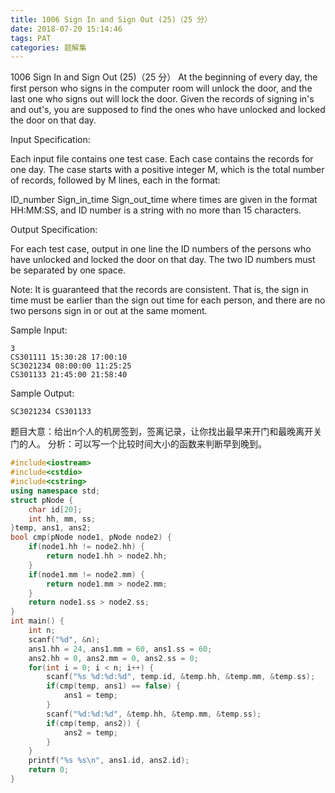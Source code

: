 ```yaml
---
title: 1006 Sign In and Sign Out (25)（25 分）
date: 2018-07-20 15:14:46
tags: PAT
categories: 题解集
---
```


1006 Sign In and Sign Out (25)（25 分）
At the beginning of every day, the first person who signs in the computer room will unlock the door, and the last one who signs out will lock the door. Given the records of signing in's and out's, you are supposed to find the ones who have unlocked and locked the door on that day.

Input Specification:

Each input file contains one test case. Each case contains the records for one day. The case starts with a positive integer M, which is the total number of records, followed by M lines, each in the format:

ID_number Sign_in_time Sign_out_time
where times are given in the format HH:MM:SS, and ID number is a string with no more than 15 characters.

Output Specification:

For each test case, output in one line the ID numbers of the persons who have unlocked and locked the door on that day. The two ID numbers must be separated by one space.

Note: It is guaranteed that the records are consistent. That is, the sign in time must be earlier than the sign out time for each person, and there are no two persons sign in or out at the same moment.

Sample Input:
```
3
CS301111 15:30:28 17:00:10
SC3021234 08:00:00 11:25:25
CS301133 21:45:00 21:58:40
```
Sample Output:
```
SC3021234 CS301133
```
题目大意：给出n个人的机房签到，签离记录，让你找出最早来开门和最晚离开关门的人。
分析：可以写一个比较时间大小的函数来判断早到晚到。

```cpp
#include<iostream>
#include<cstdio>
#include<cstring>
using namespace std;
struct pNode {
    char id[20];
    int hh, mm, ss;
}temp, ans1, ans2;
bool cmp(pNode node1, pNode node2) {
    if(node1.hh != node2.hh) {
        return node1.hh > node2.hh;
    }
    if(node1.mm != node2.mm) {
        return node1.mm > node2.mm;
    }
    return node1.ss > node2.ss;
}
int main() {
    int n;
    scanf("%d", &n);
    ans1.hh = 24, ans1.mm = 60, ans1.ss = 60;
    ans2.hh = 0, ans2.mm = 0, ans2.ss = 0;
    for(int i = 0; i < n; i++) {
        scanf("%s %d:%d:%d", temp.id, &temp.hh, &temp.mm, &temp.ss);
        if(cmp(temp, ans1) == false) {
            ans1 = temp;
        }
        scanf("%d:%d:%d", &temp.hh, &temp.mm, &temp.ss);
        if(cmp(temp, ans2)) {
            ans2 = temp;
        }
    }
    printf("%s %s\n", ans1.id, ans2.id);
    return 0;
}

```
